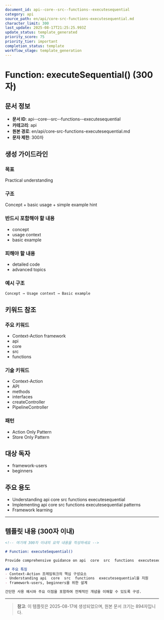 ```yaml
---
document_id: api--core--src--functions--executesequential
category: api
source_path: en/api/core-src-functions-executesequential.md
character_limit: 300
last_update: 2025-08-17T21:25:25.993Z
update_status: template_generated
priority_score: 75
priority_tier: important
completion_status: template
workflow_stage: template_generation
---
```


# Function: executeSequential() (300자)

## 문서 정보
- **문서 ID**: api--core--src--functions--executesequential
- **카테고리**: api
- **원본 경로**: en/api/core-src-functions-executesequential.md
- **문자 제한**: 300자

## 생성 가이드라인

### 목표
Practical understanding

### 구조
Concept + basic usage + simple example hint

### 반드시 포함해야 할 내용
- concept
- usage context
- basic example

### 피해야 할 내용  
- detailed code
- advanced topics

### 예시 구조
```
Concept → Usage context → Basic example
```

## 키워드 참조

### 주요 키워드
- Context-Action framework
- api
- core
- src
- functions

### 기술 키워드
- Context-Action
- API
- methods
- interfaces
- createController
- PipelineController

### 패턴
- Action Only Pattern
- Store Only Pattern

## 대상 독자
- framework-users
- beginners

## 주요 용도
- Understanding api  core  src  functions  executesequential
- Implementing api  core  src  functions  executesequential patterns
- Framework learning

---

## 템플릿 내용 (300자 이내)

```markdown
<!-- 여기에 300자 이내의 요약 내용을 작성하세요 -->

# Function: executeSequential()

Provide comprehensive guidance on api  core  src  functions  executesequential

## 주요 특징
- Context-Action 프레임워크의 핵심 구성요소
- Understanding api  core  src  functions  executesequential을 지원
- framework-users, beginners을 위한 설계

간단한 사용 예시와 주요 이점을 포함하여 전체적인 개념을 이해할 수 있도록 구성.
```

---

> **참고**: 이 템플릿은 2025-08-17에 생성되었으며, 
> 원본 문서 크기는 894자입니다.
